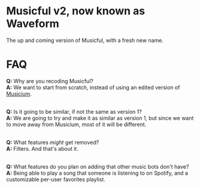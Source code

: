 # Musicful v2, now known as Waveform

The up and coming version of Musicful, with a fresh new name.

# FAQ

**Q:** Why are you recoding Musicful? <br />
**A:** We want to start from scratch, instead of using an edited version of [Musicium](https://github.com/Tomato6966/Musicium). <br /> <br />

**Q:** Is it going to be similar, if not the same as version 1? <br />
**A:** We are going to try and make it as similar as version 1, but since we want to move away from Musicium, most of it will be different. <br /> <br />

**Q:** What features *might* get removed? <br />
**A:** Filters. And that's about it. <br /> <br />

**Q:** What features do you plan on adding that other music bots don't have? <br />
**A:** Being able to play a song that someone is listening to on Spotify, and a customizable per-user favorites playlist.
